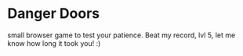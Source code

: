 # Danger Doors
small browser game to test your patience. 
Beat my record, lvl 5, let me know how long it took you! :)
